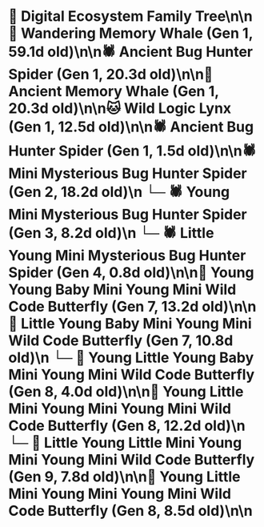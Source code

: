 # 🌳 Digital Ecosystem Family Tree\n\n🐋 Wandering Memory Whale (Gen 1, 59.1d old)\n\n🕷️ Ancient Bug Hunter Spider (Gen 1, 20.3d old)\n\n🐋 Ancient Memory Whale (Gen 1, 20.3d old)\n\n🐱 Wild Logic Lynx (Gen 1, 12.5d old)\n\n🕷️ Ancient Bug Hunter Spider (Gen 1, 1.5d old)\n\n🕷️ Mini Mysterious Bug Hunter Spider (Gen 2, 18.2d old)\n  └─ 🕷️ Young Mini Mysterious Bug Hunter Spider (Gen 3, 8.2d old)\n    └─ 🕷️ Little Young Mini Mysterious Bug Hunter Spider (Gen 4, 0.8d old)\n\n🦋 Young Young Baby Mini Young Mini Wild Code Butterfly (Gen 7, 13.2d old)\n\n🦋 Little Young Baby Mini Young Mini Wild Code Butterfly (Gen 7, 10.8d old)\n  └─ 🦋 Young Little Young Baby Mini Young Mini Wild Code Butterfly (Gen 8, 4.0d old)\n\n🦋 Young Little Mini Young Mini Young Mini Wild Code Butterfly (Gen 8, 12.2d old)\n  └─ 🦋 Little Young Little Mini Young Mini Young Mini Wild Code Butterfly (Gen 9, 7.8d old)\n\n🦋 Young Little Mini Young Mini Young Mini Wild Code Butterfly (Gen 8, 8.5d old)\n\n
